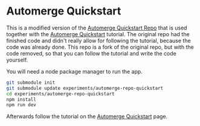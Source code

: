 # Automerge Quickstart
This is a modified version of the [Automerge Quickstart Repo](https://github.com/automerge/automerge-repo-quickstart) that is used together with the [Automerge Quickstart](https://automerge.org/docs/quickstart/) tutorial. The original repo had the finished code and didn't really allow for following the tutorial, because the code was already done. This repo is a fork of the original repo, but with the code removed, so that you can follow the tutorial and write the code yourself.

You will need a node package manager to run the app.

```bash
git submodule init
git submodule update experiments/automerge-repo-quickstart
cd experiments/automerge-repo-quickstart
npm install
npm run dev
```

Afterwards follow the tutorial on the [Automerge Quickstart](https://automerge.org/docs/quickstart/#architecture-of-an-automerge-app) page.
